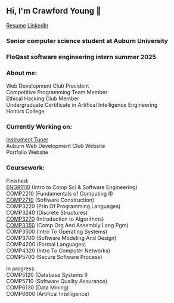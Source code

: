 ## Hi, I'm Crawford Young 👋

[Resume](https://github.com/Crawford-Young/Crawford-Young/blob/main/JamesCrawfordYoungFinalResume.pdf) [LinkedIn](https://www.linkedin.com/in/crawford-young/)

### Senior computer science student at Auburn University
### FloQast software engineering intern summer 2025

### About me:
Web Development Club President  
Competitive Programming Team Member  
Ethical Hacking Club Member  
Undergraduate Certificate in Artifical Intelligence Engineering  
Honors College  
  
### Currently Working on:
[Instrument Tuner](https://github.com/Crawford-Young/InstrumentTuner)  
Auburn Web Development Club Website  
Portfolio Website  
  
### Coursework:
Finished:  
[ENGR1110](https://github.com/Crawford-Young/Engr1110) (Intro to Comp Sci & Software Engineering)  
COMP2210 (Fundamentals of Computing II)  
[COMP2710](https://github.com/Crawford-Young/Comp2710) (Software Construction)  
COMP3220 (Prin Of Programming Languages)  
COMP3240 (Discrete Structures)  
[COMP3270](https://github.com/Crawford-Young/COMP3270) (Introduction to Algorithms)  
[COMP3350](https://github.com/Crawford-Young/COMP3350) (Comp Org And Assembly Lang Pgm)  
COMP3500 (Intro To Operating Systems)  
COMP3700 (Software Modeling And Design)  
COMP4200 (Formal Languages)  
COMP4320 (Intro To Computer Networks)  
COMP5700 (Secure Software Process)  
  
In progress:  
COMP5120 (Database Systems I)  
COMP5710 (Software Quality Assurance)  
COMP6130 (Data Mining)  
COMP6600 (Artifical Intelligence)  
